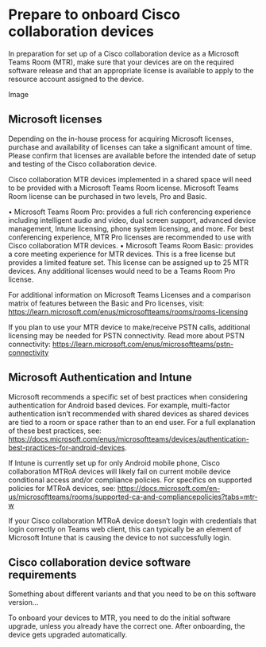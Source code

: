 # Prepare to onboard Cisco collaboration devices

In preparation for set up of a Cisco collaboration device as a Microsoft Teams Room (MTR), make sure that your devices are on the required software release and that an appropriate license is available to apply to the resource account assigned to the device.

Image

## Microsoft licenses 

Depending on the in-house process for acquiring Microsoft licenses, purchase and availability of licenses can take a significant amount of time. Please confirm that licenses are available before the intended date of setup and testing of the Cisco collaboration device.

Cisco collaboration MTR devices implemented in a shared space will need to be provided with a Microsoft Teams Room license. Microsoft Teams Room license can be purchased in two levels, Pro and Basic.

•	Microsoft Teams Room Pro: provides a full rich conferencing experience including intelligent audio and video, dual screen support, advanced device management, Intune licensing, phone system licensing, and more. For best conferencing experience, MTR Pro licenses are recommended to use with Cisco collaboration MTR devices.
•	Microsoft Teams Room Basic: provides a core meeting experience for MTR devices. This is a free license but provides a limited feature set. This license can be assigned up to 25 MTR devices. Any additional licenses would need to be a Teams Room Pro license.

For additional information on Microsoft Teams Licenses and a comparison matrix of features between the Basic and Pro licenses, visit: https://learn.microsoft.com/enus/microsoftteams/rooms/rooms-licensing

If you plan to use your MTR device to make/receive PSTN calls, additional licensing may be
needed for PSTN connectivity. Read more about PSTN connectivity: 
https://learn.microsoft.com/enus/microsoftteams/pstn-connectivity

## Microsoft Authentication and Intune

Microsoft recommends a specific set of best practices when considering authentication for
Android based devices. For example, multi-factor authentication isn’t recommended
with shared devices as shared devices are tied to a room or space rather than to an end user. For a full explanation of these best practices, see: https://docs.microsoft.com/enus/microsoftteams/devices/authentication-best-practices-for-android-devices.

If Intune is currently set up for only Android mobile phone, Cisco collaboration MTRoA devices will likely fail on current mobile device conditional access and/or compliance policies. For specifics on supported policies for MTRoA devices, see: 
https://docs.microsoft.com/en-us/microsoftteams/rooms/supported-ca-and-compliancepolicies?tabs=mtr-w 

If your Cisco collaboration MTRoA device doesn’t login with credentials that login correctly on Teams web client, this can typically be an element of Microsoft Intune that is causing the device to not successfully login. 

## Cisco collaboration device software requirements

Something about different variants and that you need to be on this software version… 

To onboard your devices to MTR, you need to do the initial software upgrade, unless you already have the correct one. After onboarding, the device gets upgraded automatically. 
